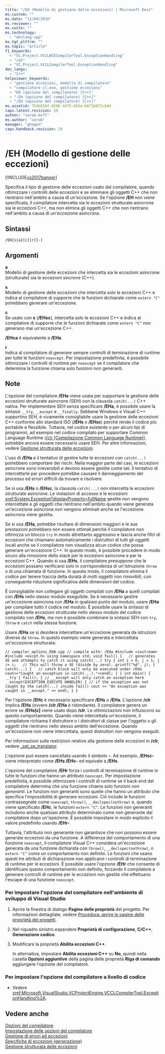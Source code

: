 ```yaml
---
title: "/EH (Modello di gestione delle eccezioni) | Microsoft Docs"
ms.custom: ""
ms.date: "11/04/2016"
ms.reviewer: ""
ms.suite: ""
ms.technology: 
  - "devlang-cpp"
ms.tgt_pltfrm: ""
ms.topic: "article"
f1_keywords: 
  - "VC.Project.VCCLWCECompilerTool.ExceptionHandling"
  - "/eh"
  - "VC.Project.VCCLCompilerTool.ExceptionHandling"
dev_langs: 
  - "C++"
helpviewer_keywords: 
  - "gestione eccezioni, modello di compilatore"
  - "compilatore cl.exe, gestione eccezioni"
  - "EH (opzione del compilatore) [C++]"
  - "-EH (opzione del compilatore) [C++]"
  - "/EH (opzione del compilatore) [C++]"
ms.assetid: 754b916f-d206-4472-b55a-b6f1b0f2cb4d
caps.latest.revision: 29
author: "corob-msft"
ms.author: "corob"
manager: "ghogen"
caps.handback.revision: 29
---
```

# /EH (Modello di gestione delle eccezioni)
[!INCLUDE[vs2017banner](../../assembler/inline/includes/vs2017banner.md)]

Specifica il tipo di gestione delle eccezioni usato dal compilatore, quando ottimizzare i controlli delle eccezioni e se eliminare gli oggetti C\+\+ che non rientrano nell'ambito a causa di un'eccezione. Se l'opzione **\/EH** non viene specificata, il compilatore intercetta sia le eccezioni strutturate asincrone sia le eccezioni C\+\+, ma non elimina gli oggetti C\+\+ che non rientrano nell'ambito a causa di un'eccezione asincrona.  
  
## Sintassi  
  
```  
/EH{s|a}[c][r][-]  
```  
  
## Argomenti  
 **a**  
 Modello di gestione delle eccezioni che intercetta sia le eccezioni asincrone \(strutturate\) sia le eccezioni sincrone \(C\+\+\).  
  
 **s**  
 Modello di gestione delle eccezioni che intercetta solo le eccezioni C\+\+ e indica al compilatore di supporre che le funzioni dichiarate come `extern "C"` potrebbero generare un'eccezione.  
  
 **c**  
 Se usato con **s** \(**\/EHsc**\), intercetta solo le eccezioni C\+\+ e indica al compilatore di supporre che le funzioni dichiarate come `extern "C"` non generano mai un'eccezione C\+\+.  
  
 **\/EHca** è equivalente a **\/EHa**.  
  
 **r**  
 Indica al compilatore di generare sempre controlli di terminazione di runtime per tutte le funzioni `noexcept`. Per impostazione predefinita, è possibile ottimizzare i controlli di runtime per `noexcept` se il compilatore che determina la funzione chiama solo funzioni non generanti.  
  
## Note  
 L'opzione del compilatore **\/EHa** viene usata per supportare la gestione delle eccezioni strutturate asincrone \(SEH\) con la clausola `catch(...)` C\+\+ nativa. Per implementare SEH senza specificare **\/EHa**, è possibile usare la sintassi `__try`, `__except` e `__finally`. Sebbene Windows e Visual C\+\+ supportino SEH, è vivamente consigliabile usare la gestione delle eccezioni C\+\+ conforme allo standard ISO \(**\/EHs** o **\/EHsc**\) perché rende il codice più portabile e flessibile. Tuttavia, nel codice esistente o per alcuni tipi di programmi, ad esempio nel codice compilato per supportare Common Language Runtime \([\/clr \(Compilazione Common Language Runtime\)](../../build/reference/clr-common-language-runtime-compilation.md)\), potrebbe ancora essere necessario usare SEH. Per altre informazioni, vedere [Gestione strutturata delle eccezioni](../../cpp/structured-exception-handling-c-cpp.md).  
  
 L'uso di **\/EHa** e il tentativo di gestire tutte le eccezioni con `catch(...)` potrebbero comportare dei rischi. Nella maggior parte dei casi, le eccezioni asincrone sono irreversibili e devono essere gestite come tali. Il tentativo di intercettarle per procedere potrebbe causare il danneggiamento del processo ed errori difficili da trovare e risolvere.  
  
 Se si usa **\/EHs** o **\/EHsc**, la clausola `catch(...)` non intercetta le eccezioni strutturate asincrone. Le violazioni di accesso e le eccezioni <xref:System.Exception?displayProperty=fullName> gestite non vengono intercettate e gli oggetti che rientrano nell'ambito quando viene generata un'eccezione asincrona non vengono eliminati anche se l'eccezione asincrona viene gestita.  
  
 Se si usa **\/EHa**, potrebbe risultare di dimensioni maggiori e le sue prestazioni potrebbero non essere ottimali perché il compilatore non ottimizza un blocco `try` in modo altrettanto aggressivo e lascia anche filtri di eccezioni che chiamano automaticamente i distruttori di tutti gli oggetti locali anche se il compilatore non visualizza alcun codice che possa generare un'eccezione C\+\+. In questo modo, è possibile procedere in modo sicuro alla rimozione dello stack per le eccezioni asincrone e per le eccezioni C\+\+. Quando si usa **\/EHs**, il compilatore presuppone che le eccezioni possano verificarsi solo in corrispondenza di un'istruzione `throw` o di una chiamata di funzione. In questo modo, il compilatore elimina il codice per tenere traccia della durata di molti oggetti non rimovibili, con conseguente riduzione significativa delle dimensioni del codice.  
  
 È consigliabile non collegare gli oggetti compilati con **\/EHa** a quelli compilati con **\/EHs** nello stesso modulo eseguibile. Se è necessario gestire un'eccezione asincrona con **\/EHa** in qualsiasi punto del modulo, usare **\/EHa** per compilare tutto il codice nel modulo. È possibile usare la sintassi di gestione delle eccezioni strutturate nello stesso modulo del codice compilato con **\/EHs**, ma non è possibile combinare la sintassi SEH con `try`, `throw` e `catch` nella stessa funzione.  
  
 Usare **\/EHa** se si desidera intercettare un'eccezione generata da istruzioni diverse da `throw`. In questo esempio viene generata e intercettata un'eccezione strutturata:  
  
```  
// compiler_options_EHA.cpp // compile with: /EHa #include <iostream> #include <excpt.h> using namespace std; void fail() {   // generates SE and attempts to catch it using catch(...) try { int i = 0, j = 1; j /= i;   // This will throw a SE (divide by zero). printf("%d", j); } catch(...) {   // catch block will only be executed under /EHa cout<<"Caught an exception in catch(...)."<<endl; } } int main() { __try { fail(); } // __except will only catch an exception here __except(EXCEPTION_EXECUTE_HANDLER) { // if the exception was not caught by the catch(...) inside fail() cout << "An exception was caught in __except." << endl; } }  
```  
  
 Per l'opzione **\/EHc** è necessario specificare **\/EHs** o **\/EHa**. L'opzione **\/clr** implica **\/EHa** \(ovvero **\/clr \/EHa** è ridondante\). Il compilatore genera un errore se **\/EHs\[c\]** viene usato dopo **\/clr**. Le ottimizzazioni non influiscono su questo comportamento. Quando viene intercettata un'eccezione, il compilatore richiama il distruttore o i distruttori di classe per l'oggetto o gli oggetti che rientrano nello stesso ambito dell'eccezione. Quando un'eccezione non viene intercettata, questi distruttori non vengono eseguiti.  
  
 Per informazioni sulle restrizioni relative alla gestione delle eccezioni in **\/clr**, vedere [\_set\_se\_translator](../../c-runtime-library/reference/set-se-translator.md).  
  
 L'opzione può essere cancellata usando il simbolo **\-**. Ad esempio, **\/EHsc\-** viene interpretato come **\/EHs \/EHc\-** ed equivale a **\/EHs**.  
  
 L'opzione del compilatore **\/EHr** forza i controlli di terminazione di runtime in tutte le funzioni che hanno un attributo `noexcept`. Per impostazione predefinita, è possibile ottimizzare i controlli di runtime se il back\-end del compilatore determina che una funzione chiama solo funzioni *non generanti*. Le funzioni non generanti sono quelle che hanno un attributo che specifica l'impossibilità di generare eccezioni. Ciò include le funzioni contrassegnate come `noexcept`, `throw()`, `__declspec(nothrow)` e, quando viene specificato **\/EHc**, le funzioni `extern "C"`. Le funzioni non generanti includono anche qualsiasi attributo determinato come non generante dal compilatore dopo un'ispezione. È possibile impostare in modo esplicito il valore predefinito usando **\/EHr\-**.  
  
 Tuttavia, l'attributo non generante non garantisce che non possono essere generate eccezioni da una funzione. A differenza del comportamento di una funzione `noexcept`, il compilatore Visual C\+\+ considera un'eccezione generata da una funzione dichiarata con `throw()`, `__declspec(nothrow)`, o `extern "C"` come un comportamento non definito. Le funzioni che usano questi tre attributi di dichiarazione non applicano i controlli di terminazione di runtime per le eccezioni. È possibile usare l'opzione **\/EHr** che consente di identificare questo comportamento non definito, forzando il compilatore a generare controlli di runtime per le eccezioni non gestite che effettuano l'escape di una funzione `noexcept`.  
  
### Per impostare l'opzione del compilatore nell'ambiente di sviluppo di Visual Studio  
  
1.  Aprire la finestra di dialogo **Pagine delle proprietà** del progetto. Per informazioni dettagliate, vedere [Procedura: aprire le pagine delle proprietà dei progetti](../../misc/how-to-open-project-property-pages.md).  
  
2.  Nel riquadro sinistro espandere **Proprietà di configurazione**, **C\/C\+\+**, **Generazione codice**.  
  
3.  Modificare la proprietà **Abilita eccezioni C\+\+**.  
  
     In alternativa, impostare **Abilita eccezioni C\+\+** su **No**, quindi nella casella **Opzioni aggiuntive** della pagina delle proprietà **Riga di comando** aggiungere l'opzione del compilatore.  
  
### Per impostare l'opzione del compilatore a livello di codice  
  
-   Vedere <xref:Microsoft.VisualStudio.VCProjectEngine.VCCLCompilerTool.ExceptionHandling%2A>.  
  
## Vedere anche  
 [Opzioni del compilatore](../../build/reference/compiler-options.md)   
 [Impostazione delle opzioni del compilatore](../../build/reference/setting-compiler-options.md)   
 [Gestione di errori ed eccezioni](../../cpp/errors-and-exception-handling-modern-cpp.md)   
 [Specifiche di eccezioni \(generazione\)](../../cpp/exception-specifications-throw-cpp.md)   
 [Gestione strutturata delle eccezioni](../../cpp/structured-exception-handling-c-cpp.md)